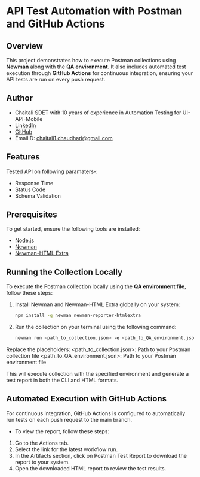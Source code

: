 # API Test Automation with Postman and GitHub Actions

## Overview

This project demonstrates how to execute Postman collections using **Newman** along with the **QA environment**. It also includes automated test execution through **GitHub Actions** for continuous integration, ensuring your API tests are run on every push request.

## Author

- Chaitali SDET with 10 years of experience in Automation Testing for UI-API-Mobile
- [LinkedIn](https://www.linkedin.com/in/chaitali-chaudhari-a2b850177/)
- [GitHub](https://github.com/cchaudhari295)
- EmailID: chaitali1.chaudhari@gmail.com
  
## Features

Tested API on following paramaters-:
- Response Time
- Status Code
- Schema Validation
  
## Prerequisites

To get started, ensure the following tools are installed:

- [Node.js](https://nodejs.org/)
- [Newman](https://www.npmjs.com/package/newman)
- [Newman-HTML Extra](https://www.npmjs.com/package/newman-reporter-htmlextra)

## Running the Collection Locally

To execute the Postman collection locally using the **QA environment file**, follow these steps:

1. Install Newman and Newman-HTML Extra globally on your system:

   ```bash
   npm install -g newman newman-reporter-htmlextra

2. Run the collection on your terminal using the following command:

   ```bash
   newman run <path_to_collection.json> -e <path_to_QA_environment.json> --reporters cli,htmlextra

Replace the placeholders:
  <path_to_collection.json>: Path to your Postman collection file
  <path_to_QA_environment.json>: Path to your Postman environment file

 This will execute collection with the specified environment and generate a test report in both the CLI and HTML formats.

## Automated Execution with GitHub Actions

For continuous integration, GitHub Actions is configured to automatically run tests on each push request to the main branch.
- To view the report, follow these steps:
1. Go to the Actions tab.
2. Select the link for the latest workflow run.
3. In the Artifacts section, click on Postman Test Report to download the report to your system.
4. Open the downloaded HTML report to review the test results.
